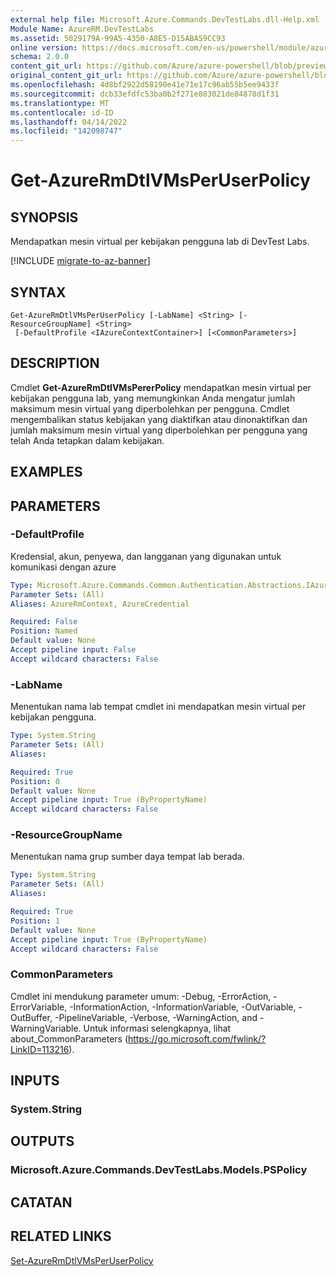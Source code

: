 ```yaml
---
external help file: Microsoft.Azure.Commands.DevTestLabs.dll-Help.xml
Module Name: AzureRM.DevTestLabs
ms.assetid: 5029179A-99A5-4350-A8E5-D15ABA59CC93
online version: https://docs.microsoft.com/en-us/powershell/module/azurerm.devtestlabs/get-azurermdtlvmsperuserpolicy
schema: 2.0.0
content_git_url: https://github.com/Azure/azure-powershell/blob/preview/src/ResourceManager/DevTestLabs/Commands.DevTestLabs/help/Get-AzureRmDtlVMsPerUserPolicy.md
original_content_git_url: https://github.com/Azure/azure-powershell/blob/preview/src/ResourceManager/DevTestLabs/Commands.DevTestLabs/help/Get-AzureRmDtlVMsPerUserPolicy.md
ms.openlocfilehash: 4d8bf2922d58190e41e71e17c96ab55b5ee9433f
ms.sourcegitcommit: dcb33efdfc53ba0b2f271e883021de84878d1f31
ms.translationtype: MT
ms.contentlocale: id-ID
ms.lasthandoff: 04/14/2022
ms.locfileid: "142098747"
---
```

# Get-AzureRmDtlVMsPerUserPolicy

## SYNOPSIS
Mendapatkan mesin virtual per kebijakan pengguna lab di DevTest Labs.

[!INCLUDE [migrate-to-az-banner](../../includes/migrate-to-az-banner.md)]

## SYNTAX

```
Get-AzureRmDtlVMsPerUserPolicy [-LabName] <String> [-ResourceGroupName] <String>
 [-DefaultProfile <IAzureContextContainer>] [<CommonParameters>]
```

## DESCRIPTION
Cmdlet **Get-AzureRmDtlVMsPererPolicy** mendapatkan mesin virtual per kebijakan pengguna lab, yang memungkinkan Anda mengatur jumlah maksimum mesin virtual yang diperbolehkan per pengguna.
Cmdlet mengembalikan status kebijakan yang diaktifkan atau dinonaktifkan dan jumlah maksimum mesin virtual yang diperbolehkan per pengguna yang telah Anda tetapkan dalam kebijakan.

## EXAMPLES

## PARAMETERS

### -DefaultProfile
Kredensial, akun, penyewa, dan langganan yang digunakan untuk komunikasi dengan azure

```yaml
Type: Microsoft.Azure.Commands.Common.Authentication.Abstractions.IAzureContextContainer
Parameter Sets: (All)
Aliases: AzureRmContext, AzureCredential

Required: False
Position: Named
Default value: None
Accept pipeline input: False
Accept wildcard characters: False
```

### -LabName
Menentukan nama lab tempat cmdlet ini mendapatkan mesin virtual per kebijakan pengguna.

```yaml
Type: System.String
Parameter Sets: (All)
Aliases:

Required: True
Position: 0
Default value: None
Accept pipeline input: True (ByPropertyName)
Accept wildcard characters: False
```

### -ResourceGroupName
Menentukan nama grup sumber daya tempat lab berada.

```yaml
Type: System.String
Parameter Sets: (All)
Aliases:

Required: True
Position: 1
Default value: None
Accept pipeline input: True (ByPropertyName)
Accept wildcard characters: False
```

### CommonParameters
Cmdlet ini mendukung parameter umum: -Debug, -ErrorAction, -ErrorVariable, -InformationAction, -InformationVariable, -OutVariable, -OutBuffer, -PipelineVariable, -Verbose, -WarningAction, and -WarningVariable. Untuk informasi selengkapnya, lihat about_CommonParameters (https://go.microsoft.com/fwlink/?LinkID=113216).

## INPUTS

### System.String

## OUTPUTS

### Microsoft.Azure.Commands.DevTestLabs.Models.PSPolicy

## CATATAN

## RELATED LINKS

[Set-AzureRmDtlVMsPerUserPolicy](./Set-AzureRmDtlVMsPerUserPolicy.md)


